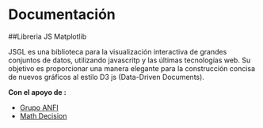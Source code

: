 # Documentación 

##Libreria JS Matplotlib

JSGL es una biblioteca para la visualización interactiva de grandes conjuntos de datos, utilizando javascritp y las últimas tecnologías web. Su objetivo es proporcionar una manera elegante para la construcción concisa de nuevos gráficos al estilo  D3 js (Data-Driven Documents).

**Con el apoyo de :**
* [Grupo ANFI](https://www.grupoanfi.com)
* [Math Decision](https://www.github.com)
